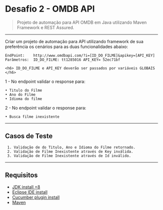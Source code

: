 # Desafio 2 - OMDB API
> Projeto de automação para API OMDB em Java utilizando Maven Framework e REST Assured.		


---	


Criar um projeto de automação para API utilizando framework de sua preferência os cenários
para as duas funcionalidades abaixo:

```
EndPoint:    http://www.omdbapi.com/?i=[ID_DO_FILME]&apikey=[API_KEY]
Parâmetros:  ID_DO_FILME: tt1285016 API_KEY= 52ec71bf
```

	<h6> ID_DO_FILME e API_KEY deverão ser passados por variáveis GLOBAIS </h6>

1 - No endpoint validar o response para:

```
• Titulo do Filme
• Ano do Filme
• Idioma do filme
```

2 - No endpoint validar o response para:

```
• Busca filme inexistente
```
---
## Casos de Teste

```
 1. Validação de do Titulo, Ano e Idioma do Filme retornado.
 2. Validação de Filme Inexistente através de Key inválida.
 3. Validação de Filme Inexistente através de Id inválido.
```
---

## Requisitos


- [JDK install +8](https://www.oracle.com/technetwork/java/javase/downloads/index.html)
- [Eclipse IDE install](http://www.eclipse.org/downloads/)
- [Cucumber plugin install](http://toolsqa.com/cucumber/install-cucumber-eclipse-plugin/)
- [Maven](https://dicasdejava.com.br/como-instalar-o-maven-no-windows/)


